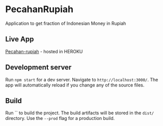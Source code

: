 # PecahanRupiah

Application to get fraction of Indonesian Money in Rupiah

## Live App

[Pecahan-rupiah](https://pecahan-rupiah.herokuapp.com/) - hosted in HEROKU

## Development server

Run `npm start` for a dev server. Navigate to `http://localhost:3000/`. The app will automatically reload if you change any of the source files.

## Build

Run `` to build the project. The build artifacts will be stored in the `dist/` directory. Use the `--prod` flag for a production build.
